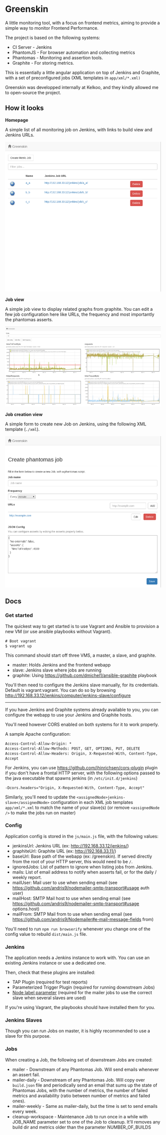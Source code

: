 # Greenskin

A little monitoring tool, with a focus on frontend metrics, aiming to provide a
simple way to monitor Frontend Performance.

The project is based on the following systems:

- CI Server - Jenkins
- PhantomJS - For browser automation and collecting metrics
- Phantomas - Monitoring and assertion tools.
- Graphite - For storing metrics.

This is essentially a little angular application on top of Jenkins and
Graphite, with a set of preconfigured jobs (XML templates in
`app/xml/*.xml)`

Greenskin was developped internally at Kelkoo, and they kindly allowed
me to open-source the project.

## How it looks

**Homepage**

A simple list of all monitoring job on Jenkins, with links to build view and Jenkins URLs.

![](docs/imgs/home.png)

**Job view**

A simple job view to display related graphs from graphite. You can edit
a few job configuration here like URLs, the frequency and most
importantly the phantomas asserts.

![](docs/imgs/graphs.png)

**Job creation view**

A simple form to create new Job on Jenkins, using the following XML template (`./xml`).

![](docs/imgs/new.png)

## Docs

### Get started

The quickest way to get started is to use Vagrant and Ansible to
provision a new VM (or use ansible playbooks without Vagrant).

    # Boot vagrant
    $ vagrant up

This command should start off three VMS, a master, a slave, and
graphite.

- master: Holds Jenkins and the frontend webapp
- slave: Jenkins slave where jobs are running
- graphite: Using https://github.com/dmichel1/ansible-graphite playbook

You'll then need to configure the Jenkins slave manually, for its
credentials. Default is vagrant:vagrant. You can do so by browsing
http://192.168.33.12/jenkins/computer/jenkins-slave/configure

---

If you have Jenkins and Graphite systems already available to you, you
can configure the webapp to use your Jenkins and Graphite hosts.

You'll need however CORS enabled on both systems for it to work
properly.

A sample Apache configuration:


    Access-Control-Allow-Origin: *
    Access-Control-Allow-Methods: POST, GET, OPTIONS, PUT, DELETE
    Access-Control-Allow-Headers: Origin, X-Requested-With, Content-Type, Accept

For Jenkins, you can use https://github.com/jhinrichsen/cors-plugin
plugin if you don't have a frontal HTTP server, with the following options
passed to the java executable that spawns jenkins (in
`/etc/init.d/jenkins`)

    -Dcors.headers="Origin, X-Requested-With, Content-Type, Accept"

Similarly, you'll need to update the `<assignedNode>jenkins-slave</assignedNode>` configuration in each XML job templates `app/xml/*.xml` to match the name of your slave(s) (or remove `<assignedNode />` to make the jobs run on master)

### Config

Application config is stored in the `js/main.js` file, with the
following values:

- jenkinsUrl: Jenkins URL (ex: http://192.168.33.12/jenkins/)
- graphiteUrl: Graphite URL (ex: http://192.168.33.11/)
- baseUrl: Base path of the webapp (ex: /greenskin). If served directly
  from the root of your HTTP server, this would need to be `/`.
- ignoredJobs: List of pattern to ignore when listing jobs from Jenkins.
- mails: List of email address to notify when asserts fail, or for the
  daily / weekly report.
- mailUser: Mail user to use when sending email (see
  https://github.com/andris9/nodemailer-smtp-transport#usage auth user)
- mailHost: SMTP Mail host to use when sending email (see
  https://github.com/andris9/nodemailer-smtp-transport#usage
options.host)
- mailFrom: SMTP Mail from to use when sending email (see
  https://github.com/andris9/Nodemailer#e-mail-message-fields from)

You'll need to run `npm run browserify` whenever you change one of the
config value to rebuild `dist/main.js` file.

### Jenkins

The application needs a Jenkins instance to work with. You can use an
existing Jenkins instance or use a dedicated one.

Then, check that these plugins are installed:

- TAP Plugin (required for test reports)
- Parameterized Trigger Plugin (required for running downstream Jobs)
- [Node label parameter](https://wiki.jenkins-ci.org/display/JENKINS/NodeLabel+Parameter+Plugin) (required for the mailer jobs to use the correct
  slave when several slaves are used)

If you're using Vagrant, the playbooks should have installed them for
you.

### Jenkins Slaves

Though you can run Jobs on master, it is highly recommended to use a
slave for this purpose.

### Jobs

When creating a Job, the following set of downstream Jobs are created:

* mailer - Downstream of any Phantomas Job. Will send emails whenever an
  assert fail.
* mailer-daily - Downstream of any Phantomas Job. Will copy over
  `build.json` file and periodically send an email that sums up the
  state of Phantomas Jobs, with the number of metrics, the number of
  failed metrics and availability (ratio between number of metrics and
  failed ones).
* mailer-weekly - Same as mailer-daily, but the time is set to send
  emails every week.
* cleanup-workspace - Maintenance Job to run once in a while with
  JOB_NAME parameter set to one of the Job to cleanup. It'll removes
  any build dir and metrics older than the parameter NUMBER_OF_BUILDS
